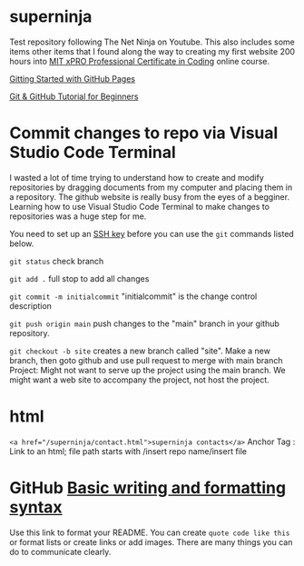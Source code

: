 # superninja

Test repository following The Net Ninja on Youtube. This also includes some items other items that I found along the way to creating my first website 200 hours into [MIT xPRO Professional Certificate in Coding](https://executive-ed.xpro.mit.edu/professional-certificate-coding?utm_source=Google&utm_network=g&utm_medium=c&utm_term=full%20stack%20course&utm_location=9002000&utm_campaign_id=17460394007&utm_adset_id=138322132500&utm_ad_id=594796992655&gclid=Cj0KCQjwuO6WBhDLARIsAIdeyDI4f2ioANuLnoK5AlsUEcxxuJRtgjOcmWWvZCD5sXpfTX1oBWrsiEoaAnzmEALw_wcB) online course.

[Gitting Started with GitHub Pages](https://www.youtube.com/watch?v=QyFcl_Fba-k)

[Git & GitHub Tutorial for Beginners](https://www.youtube.com/playlist?list=PL4cUxeGkcC9goXbgTDQ0n_4TBzOO0ocPR)

# Commit changes to repo via Visual Studio Code Terminal

I wasted a lot of time trying to understand how to create and modify repositories by dragging documents from my computer and placing them in a repository. The github website is really busy from the eyes of a begginer. Learning how to use Visual Studio Code Terminal to make changes to repositories was a huge step for me.

You need to set up an [SSH key](https://docs.github.com/en/authentication/connecting-to-github-with-ssh/generating-a-new-ssh-key-and-adding-it-to-the-ssh-agent) before you can use the ```git``` commands listed below.

```git status``` check branch

```git add .``` full stop to add all changes

```git commit -m initialcommit``` "initialcommit" is the change control description

```git push origin main``` push changes to the "main" branch in your github repository.

```git checkout -b site``` creates a new branch called "site". Make a new branch, then goto github and use pull request to merge with main branch Project: Might not want to serve up the project using the main branch. We might want a web site to accompany the project, not host the project.

# html
```<a href="/superninja/contact.html">superninja contacts</a>``` Anchor Tag <a>: Link to an html; file path starts with /insert repo name/insert file

# GitHub [Basic writing and formatting syntax](https://docs.github.com/en/get-started/writing-on-github/getting-started-with-writing-and-formatting-on-github/basic-writing-and-formatting-syntax)

Use this link to format your README. You can create ```quote code like this``` or format lists or create links or add images. There are many things you can do to communicate clearly.